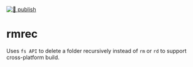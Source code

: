 [![🚀 publish](https://github.com/alphaxek/rmrec/actions/workflows/publish.yml/badge.svg)](https://github.com/alphaxek/rmrec/actions/workflows/publish.yml)

# rmrec
Uses `fs API` to delete a folder recursively instead of `rm` or `rd` to support cross-platform build.

